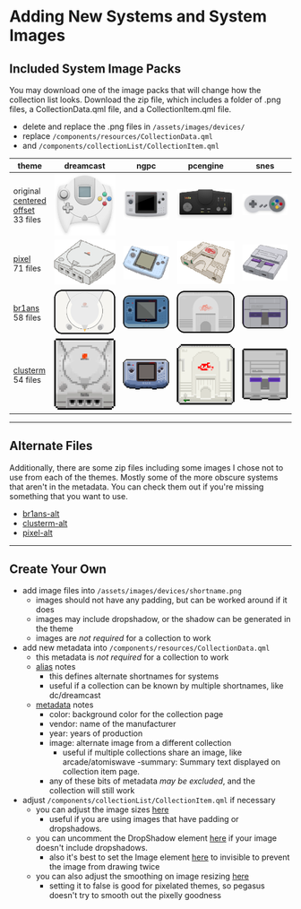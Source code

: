 # Adding New Systems and System Images

## Included System Image Packs

You may download one of the image packs that will change how the collection list looks. Download the zip file, which includes a folder of .png files, a CollectionData.qml file, and a CollectionItem.qml file.

- delete and replace the .png files in `/assets/images/devices/`
- replace `/components/resources/CollectionData.qml`
- and `/components/collectionList/CollectionItem.qml`

|theme|dreamcast|ngpc|pcengine|snes|
|-----|---------|----|--------|----|
|original<br>[centered](.meta/extra-devices/original-centered.zip?raw=true)<br>[offset](.meta/extra-devices/original-offset.zip)<br>33&nbsp;files|![original dreamcast](.meta/screenshots/original/dreamcast.png)|![original ngpc](.meta/screenshots/original/ngpc.png)|![original pcengine](.meta/screenshots/original/pcengine.png)|![original snes](.meta/screenshots/original/snes.png)|
|[pixel](.meta/extra-devices/pixel.zip?raw=true)<br>71&nbsp;files|![pixel dreamcast](.meta/screenshots/pixel/dreamcast.png)|![pixel ngpc](.meta/screenshots/pixel/ngpc.png)|![pixel pcengine](.meta/screenshots/pixel/pcengine.png)|![pixel snes](.meta/screenshots/pixel/snes.png)|
|[br1ans](.meta/extra-devices/br1ans.zip?raw=true)<br>58&nbsp;files|![br1ans dreamcast](.meta/screenshots/br1ans/dreamcast.png)|![br1ans ngpc](.meta/screenshots/br1ans/ngpc.png)|![br1ans pcengine](.meta/screenshots/br1ans/pcengine.png)|![br1ans snes](.meta/screenshots/br1ans/snes.png)|
|[clusterm](.meta/extra-devices/clusterm.zip?raw=true)<br>54&nbsp;files|![clusterm dreamcast](.meta/screenshots/clusterm/dreamcast.png)|![clusterm ngpc](.meta/screenshots/clusterm/ngpc.png)|![clusterm pcengine](.meta/screenshots/clusterm/pcengine.png)|![clusterm snes](.meta/screenshots/clusterm/snes.png)|

---

## Alternate Files
Additionally, there are some zip files including some images I chose not to use from each of the themes. Mostly some of the more obscure systems that aren't in the metadata. You can check them out if you're missing something that you want to use.

- [br1ans-alt](.meta/extra-devices/br1ans-alts.zip?raw=true)
- [clusterm-alt](.meta/extra-devices/clusterm-alts.zip?raw=true)
- [pixel-alt](.meta/extra-devices/pixel-alts.zip?raw=true)


---

## Create Your Own

- add image files into `/assets/images/devices/shortname.png`
    - images should not have any padding, but can be worked around if it does
    - images may include dropshadow, or the shadow can be generated in the theme
    - images are *not required* for a collection to work
- add new metadata into `/components/resources/CollectionData.qml`
    - this metadata is *not required* for a collection to work
    - [alias](https://github.com/plaidman/retromega-next/blob/main/components/resources/CollectionData.qml#L32) notes
        - this defines alternate shortnames for systems
        - useful if a collection can be known by multiple shortnames, like dc/dreamcast
    - [metadata](https://github.com/plaidman/retromega-next/blob/main/components/resources/CollectionData.qml#L78) notes
        - color: background color for the collection page
        - vendor: name of the manufacturer
        - year: years of production
        - image: alternate image from a different collection
            - useful if multiple collections share an image, like arcade/atomiswave
        -summary: Summary text displayed on collection item page.
        - any of these bits of metadata *may be excluded*, and the collection will still work
- adjust `/components/collectionList/CollectionItem.qml` if necessary
    - you can adjust the image sizes [here](https://github.com/plaidman/retromega-next/blob/main/components/collectionList/CollectionItem.qml#L99-L100)
        - useful if you are using images that have padding or dropshadows.
    - you can uncomment the DropShadow element [here](https://github.com/plaidman/retromega-next/blob/main/components/collectionList/CollectionItem.qml#L115-L123) if your image doesn't include dropshadows.
        - also it's best to set the Image element [here](https://github.com/plaidman/retromega-next/blob/main/components/collectionList/CollectionItem.qml#L105) to invisible to prevent the image from drawing twice
    - you can also adjust the smoothing on image resizing [here](https://github.com/plaidman/retromega-next/blob/main/components/collectionList/CollectionItem.qml#L104)
        - setting it to false is good for pixelated themes, so pegasus doesn't try to smooth out the pixelly goodness
